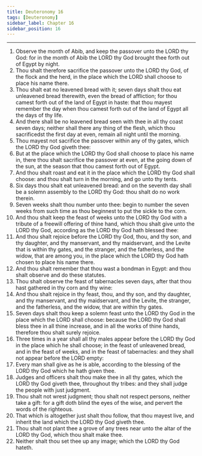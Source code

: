 ```yaml
---
title: Deuteronomy 16
tags: [Deuteronomy]
sidebar_label: Chapter 16
sidebar_position: 16
---
```


---
1. Observe the month of Abib, and keep the passover unto the LORD thy God: for in the month of Abib the LORD thy God brought thee forth out of Egypt by night.
2. Thou shalt therefore sacrifice the passover unto the LORD thy God, of the flock and the herd, in the place which the LORD shall choose to place his name there.
3. Thou shalt eat no leavened bread with it; seven days shalt thou eat unleavened bread therewith, even the bread of affliction; for thou camest forth out of the land of Egypt in haste: that thou mayest remember the day when thou camest forth out of the land of Egypt all the days of thy life.
4. And there shall be no leavened bread seen with thee in all thy coast seven days; neither shall there any thing of the flesh, which thou sacrificedst the first day at even, remain all night until the morning.
5. Thou mayest not sacrifice the passover within any of thy gates, which the LORD thy God giveth thee:
6. But at the place which the LORD thy God shall choose to place his name in, there thou shalt sacrifice the passover at even, at the going down of the sun, at the season that thou camest forth out of Egypt.
7. And thou shalt roast and eat it in the place which the LORD thy God shall choose: and thou shalt turn in the morning, and go unto thy tents.
8. Six days thou shalt eat unleavened bread: and on the seventh day shall be a solemn assembly to the LORD thy God: thou shalt do no work therein.
9. Seven weeks shalt thou number unto thee: begin to number the seven weeks from such time as thou beginnest to put the sickle to the corn.
10. And thou shalt keep the feast of weeks unto the LORD thy God with a tribute of a freewill offering of thine hand, which thou shalt give unto the LORD thy God, according as the LORD thy God hath blessed thee:
11. And thou shalt rejoice before the LORD thy God, thou, and thy son, and thy daughter, and thy manservant, and thy maidservant, and the Levite that is within thy gates, and the stranger, and the fatherless, and the widow, that are among you, in the place which the LORD thy God hath chosen to place his name there.
12. And thou shalt remember that thou wast a bondman in Egypt: and thou shalt observe and do these statutes.
13. Thou shalt observe the feast of tabernacles seven days, after that thou hast gathered in thy corn and thy wine:
14. And thou shalt rejoice in thy feast, thou, and thy son, and thy daughter, and thy manservant, and thy maidservant, and the Levite, the stranger, and the fatherless, and the widow, that are within thy gates.
15. Seven days shalt thou keep a solemn feast unto the LORD thy God in the place which the LORD shall choose: because the LORD thy God shall bless thee in all thine increase, and in all the works of thine hands, therefore thou shalt surely rejoice.
16. Three times in a year shall all thy males appear before the LORD thy God in the place which he shall choose; in the feast of unleavened bread, and in the feast of weeks, and in the feast of tabernacles: and they shall not appear before the LORD empty:
17. Every man shall give as he is able, according to the blessing of the LORD thy God which he hath given thee.
18. Judges and officers shalt thou make thee in all thy gates, which the LORD thy God giveth thee, throughout thy tribes: and they shall judge the people with just judgment.
19. Thou shalt not wrest judgment; thou shalt not respect persons, neither take a gift: for a gift doth blind the eyes of the wise, and pervert the words of the righteous.
20. That which is altogether just shalt thou follow, that thou mayest live, and inherit the land which the LORD thy God giveth thee.
21. Thou shalt not plant thee a grove of any trees near unto the altar of the LORD thy God, which thou shalt make thee.
22. Neither shalt thou set thee up any image; which the LORD thy God hateth.